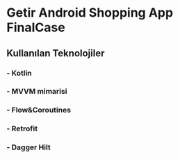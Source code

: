 # Getir Android Shopping App FinalCase

## Kullanılan Teknolojiler
### - Kotlin
### - MVVM mimarisi
### - Flow&Coroutines
### - Retrofit
### - Dagger Hilt

